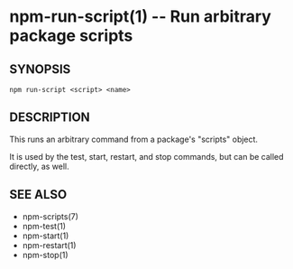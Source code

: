 npm-run-script(1) -- Run arbitrary package scripts
==================================================

## SYNOPSIS

    npm run-script <script> <name>

## DESCRIPTION

This runs an arbitrary command from a package's "scripts" object.

It is used by the test, start, restart, and stop commands, but can be
called directly, as well.

## SEE ALSO

* npm-scripts(7)
* npm-test(1)
* npm-start(1)
* npm-restart(1)
* npm-stop(1)
